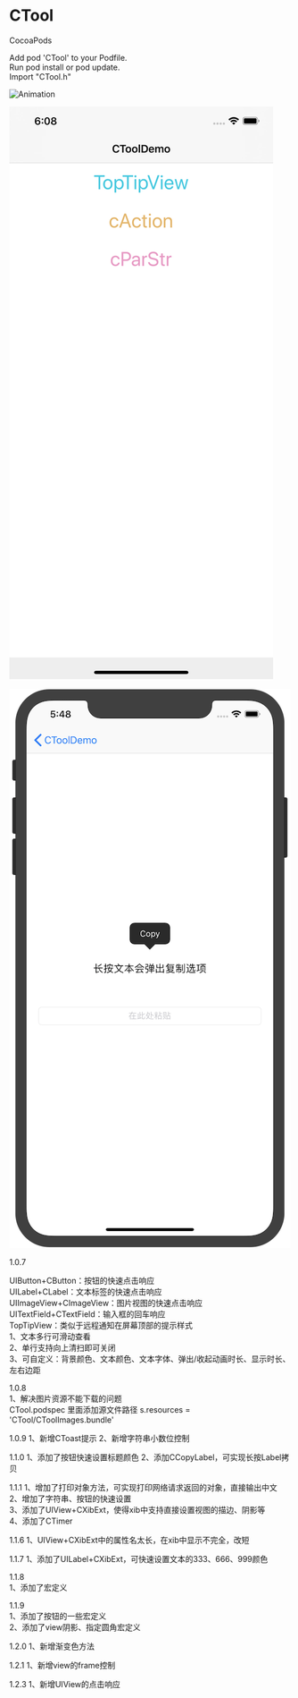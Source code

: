 # CTool

CocoaPods  

Add pod 'CTool' to your Podfile.  
Run pod install or pod update.  
Import "CTool.h"  


![Animation](Images/TopTipView.gif "Animation")  
  
![Screenshots](Images/Home.png "Screenshots")    

![Screenshots](Images/CopyLabel.png "Screenshots")    


1.0.7

UIButton+CButton：按钮的快速点击响应  
UILabel+CLabel：文本标签的快速点击响应  
UIImageView+CImageView：图片视图的快速点击响应  
UITextField+CTextField：输入框的回车响应  
TopTipView：类似于远程通知在屏幕顶部的提示样式  
1、文本多行可滑动查看  
2、单行支持向上清扫即可关闭  
3、可自定义：背景颜色、文本颜色、文本字体、弹出/收起动画时长、显示时长、左右边距  


1.0.8  
1、解决图片资源不能下载的问题  
      CTool.podspec 里面添加源文件路径 s.resources = 'CTool/CToolImages.bundle'

1.0.9
1、新增CToast提示
2、新增字符串小数位控制

1.1.0
1、添加了按钮快速设置标题颜色
2、添加CCopyLabel，可实现长按Label拷贝  

1.1.1
1、增加了打印对象方法，可实现打印网络请求返回的对象，直接输出中文  
2、增加了字符串、按钮的快速设置  
3、添加了UIView+CXibExt，使得xib中支持直接设置视图的描边、阴影等  
4、添加了CTimer

1.1.6 
1、UIView+CXibExt中的属性名太长，在xib中显示不完全，改短

1.1.7 
1、添加了UILabel+CXibExt，可快速设置文本的333、666、999颜色

1.1.8  
1、添加了宏定义  
  
1.1.9  
1、添加了按钮的一些宏定义  
2、添加了view阴影、指定圆角宏定义

1.2.0 
1、新增渐变色方法

1.2.1
1、新增view的frame控制

1.2.3
1、新增UIView的点击响应
